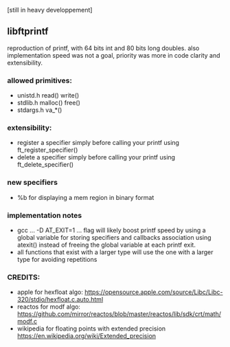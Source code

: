 [still in heavy developpement]

## libftprintf

reproduction of printf, with 64 bits int and 80 bits long doubles.
also implementation speed was not a goal, priority was more in code clarity and extensibility.

### allowed primitives:
* unistd.h    read()      write()
* stdlib.h    malloc()    free()
* stdargs.h   va_*()

### extensibility:

* register a specifier simply before calling your printf using ft_register_specifier()
* delete a specifier simply before calling your printf using ft_delete_specifier()

### new specifiers
* %b for displaying a mem region in binary format

### implementation notes
* gcc ... -D AT_EXIT=1 ... flag will likely boost printf speed by using a global variable for storing specifiers and callbacks association using atexit() instead of freeing the global variable at each printf exit.
* all functions that exist with a larger type will use the one with a larger type for avoiding repetitions 

### CREDITS:

- apple for hexfloat algo: https://opensource.apple.com/source/Libc/Libc-320/stdio/hexfloat.c.auto.html
- reactos for modf algo: https://github.com/mirror/reactos/blob/master/reactos/lib/sdk/crt/math/modf.c
- wikipedia for floating points with extended precision https://en.wikipedia.org/wiki/Extended_precision
